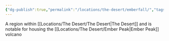 ```yaml
---
{"dg-publish":true,"permalink":"/locations/the-desert/emberfall/","tags":["Location","Unexplored"],"noteIcon":"","created":"2024-09-17T23:43:05.109+01:00","updated":"2024-12-13T23:06:24.190+00:00"}
---
```


A region within [[Locations/The Desert/The Desert\|The Desert]] and is notable for housing the [[Locations/The Desert/Ember Peak\|Ember Peak]] volcano